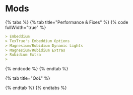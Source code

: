 # Mods

{% tabs %}
{% tab title="Performance & Fixes" %}
{% code fullWidth="true" %}
```markdown
> Embeddium
> TexTrue's Embeddium Options
> Magnesium/Rubidium Dynamic Lights
> Magnesium/Rubidium Extras
> Rubidium Extra
> 
```
{% endcode %}
{% endtab %}

{% tab title="QoL" %}

{% endtab %}
{% endtabs %}
